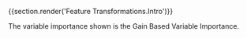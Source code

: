 {{section.render('Feature Transformations.Intro')}}

The variable importance shown is the Gain Based Variable Importance.

